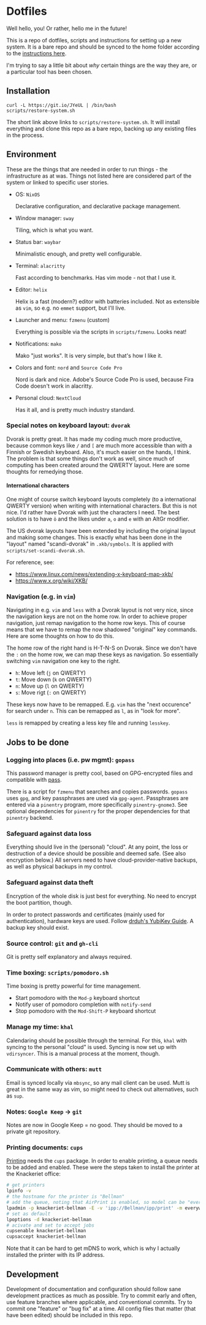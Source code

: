 # Dotfiles

Well hello, you! Or rather, hello me in the future!

This is a repo of dotfiles, scripts and instructions for setting up a new
system. It is a bare repo and should be synced to the home folder according to
the [instructions here](https://www.atlassian.com/git/tutorials/dotfiles).

I'm trying to say a little bit about *why* certain things are the way they are,
or a particular tool has been chosen.

## Installation

```
curl -L https://git.io/JYeUL | /bin/bash
scripts/restore-system.sh
```

The short link above links to `scripts/restore-system.sh`. It will install
everything and clone this repo as a bare repo, backing up any existing files in
the process.

## Environment

These are the things that are needed in order to run things - the infrastructure
as at was. Things not listed here are considered part of the system or linked to
specific user stories.

- OS: `NixOS`

    Declarative configuration, and declarative package management.

- Window manager: `sway`

    Tiling, which is what you want.

- Status bar: `waybar`

    Minimalistic enough, and pretty well configurable.

- Terminal: `alacritty`

    Fast according to benchmarks. Has vim mode - not that I use it.

- Editor: `helix`

    Helix is a fast (modern?) editor with batteries included. Not as extensible
    as `vim`, so e.g. no `emmet` support, but I'll live.

- Launcher and menu: `fzmenu` (custom)

    Everything is possible via the scripts in `scripts/fzmenu`. Looks neat!

- Notifications: `mako`

    Mako "just works". It is very simple, but that's how I like it.

- Colors and font: `nord` and `Source Code Pro`

    Nord is dark and nice. Adobe's Source Code Pro is used, because Fira Code
    doesn't work in alacritty.

- Personal cloud: `NextCloud`

    Has it all, and is pretty much industry standard.

### Special notes on keyboard layout: `dvorak`

Dvorak is pretty great. It has made my coding much more productive, because
common keys like `/` and `[` are much more accessible than with a Finnish or
Swedish keyboard. Also, it's much easier on the hands, I think. The problem is
that some things don't work as well, since much of computing has been created
around the QWERTY layout. Here are some thoughts for remedying those.

#### International characters

One might of course switch keyboard layouts completely (to a international
QWERTY version) when writing with international characters. But this is not
nice. I'd rather have Dvorak with just the characters I need. The best solution
is to have `ö` and the likes under `a`, `o` and `e` with an AltGr modifier.

The US dvorak layouts have been extended by including the original layout and
making some changes. This is exactly what has been done in the "layout" named
"scandi-dvorak" in `.xkb/symbols`. It is applied with
`scripts/set-scandi-dvorak.sh`.

For reference, see:
- https://www.linux.com/news/extending-x-keyboard-map-xkb/
- https://www.x.org/wiki/XKB/

### Navigation (e.g. in `vim`)

Navigating in e.g. `vim` and `less` with a Dvorak layout is not very nice,
since the navigation keys are not on the home row. In order to achieve proper
navigation, just remap navigation to the home row keys. This of course means
that we have to remap the now shadowed "original" key commands. Here are some
thoughts on how to do this.

The home row of the right hand is H-T-N-S on Dvorak. Since we don't have the `:`
on the home row, we can map these keys as navigation. So essentially switching
`vim` navigation one key to the right.

- `h`: Move left (`j` on QWERTY)
- `t`: Move down (`k` on QWERTY)
- `n`: Move up   (`l` on QWERTY)
- `s`: Move rigt (`:` on QWERTY)

These keys now have to be remapped. E.g. `vim` has the "next occurence" for
search under `n`. This can be remapped as `l`, as in "look for more".

`less` is remapped by creating a less key file and running `lesskey`.

## Jobs to be done

### Logging into places (i.e. pw mgmt): `gopass`

This password manager is pretty cool, based on GPG-encrypted files and
compatible with [pass](https://www.passwordstore.org/).

There is a script for `fzmenu` that searches and copies passwords. `gopass` uses
`gpg`, and key passphrases are used via `gpg-agent`. Passphrases are entered
via a `pinentry` program, more specifically `pinentry-gnome3`. See optional
dependencies for `pinentry` for the proper dependencies for that `pinentry`
backend.

### Safeguard against data loss

Everything should live in the (personal) "cloud". At any point, the loss or
destruction of a device should be possible and deemed safe. (See also encryption
below.) All servers need to have cloud-provider-native backups, as well as
physical backups in my control.

### Safeguard against data theft

Encryption of the whole disk is just best for everything. No need to encrypt the
boot partition, though.

In order to protect passwords and certificates (mainly used for authentication),
hardware keys are used. Follow
[drduh's YubiKey Guide](https://github.com/drduh/YubiKey-Guide). A backup key
should exist.

### Source control: `git` and `gh-cli`

Git is pretty self explanatory and always required.

### Time boxing: `scripts/pomodoro.sh`

Time boxing is pretty powerful for time management.

- Start pomodoro with the `Mod-p` keyboard shortcut
- Notify user of pomodoro completion with `notify-send`
- Stop pomodoro with the `Mod-Shift-P` keyboard shortcut

### Manage my time: `khal`

Calendaring should be possible through the terminal. For this, `khal` with
syncing to the personal "cloud" is used. Syncing is now set up with
`vdirsyncer`. This is a manual process at the moment, though.

### Communicate with others: `mutt`

Email is synced locally via `mbsync`, so any mail client can be used. Mutt is
great in the same way as vim, so might need to check out alternatives, such
as `sup`.

### Notes: `Google Keep` -> `git`

Notes are now in Google Keep = no good. They should be moved to a private git
repository.

### Printing documents: `cups`

[Printing](https://wiki.archlinux.org/index.php/CUPS) needs the `cups` package.
In order to enable printing, a queue needs to be added and enabled. These were
the steps taken to install the printer at the Knackeriet office:

```bash
# get printers
lpinfo -v
# the hostname for the printer is "Bellman"
# add the queue, noting that AirPrint is enabled, so model can be "everywhere"
lpadmin -p knackeriet-bellman -E -v 'ipp://Bellman/ipp/print' -m everywhere
# set as default
lpoptions -d knackeriet-bellman
# acivate and set to accept jobs
cupsenable knackeriet-bellman
cupsaccept knackeriet-bellman
```

Note that it can be hard to get mDNS to work, which is why I actually installed
the printer with its IP address.

## Development

Development of documentation and configuration should follow sane development
practices as much as possible. Try to commit early and often, use feature
branches where applicable, and conventional commits. Try to commit one "feature"
or "bug fix" at a time. All config files that matter (that have been edited)
should be included in this repo.

